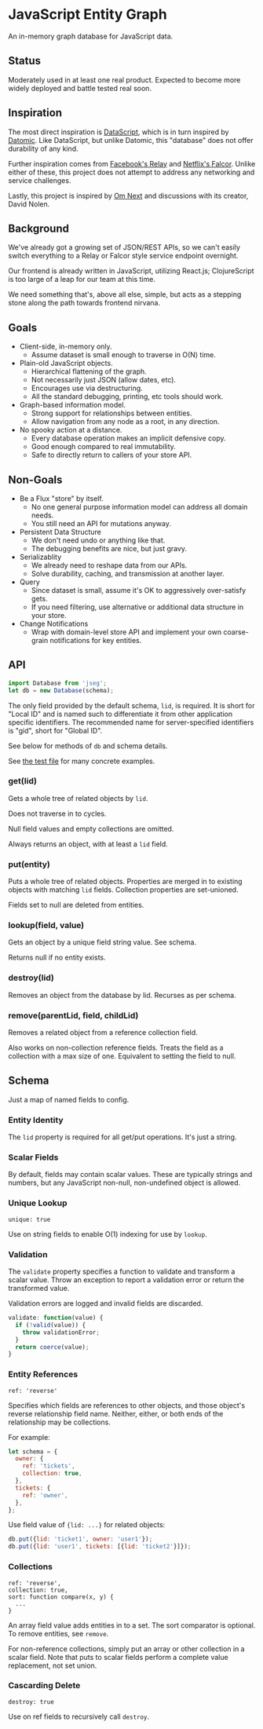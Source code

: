 # JavaScript Entity Graph

An in-memory graph database for JavaScript data.


## Status

Moderately used in at least one real product. Expected to become more widely
deployed and battle tested real soon.


## Inspiration

The most direct inspiration is [DataScript][2], which is in turn inspired by
[Datomic][3]. Like DataScript, but unlike Datomic, this "database" does not
offer durability of any kind.

Further inspiration comes from [Facebook's Relay][1] and [Netflix's Falcor][4].
Unlike either of these, this project does not attempt to address any networking
and service challenges.

Lastly, this project is inspired by [Om Next][5] and discussions with its
creator, David Nolen.


## Background

We've already got a growing set of JSON/REST APIs, so we can't easily switch
everything to a Relay or Falcor style service endpoint overnight.

Our frontend is already written in JavaScript, utilizing React.js;
ClojureScript is too large of a leap for our team at this time.

We need something that's, above all else, simple, but acts as a stepping stone
along the path towards frontend nirvana.


## Goals

- Client-side, in-memory only.
  - Assume dataset is small enough to traverse in O(N) time.
- Plain-old JavaScript objects.
  - Hierarchical flattening of the graph.
  - Not necessarily just JSON (allow dates, etc).
  - Encourages use via destructuring.
  - All the standard debugging, printing, etc tools should work.
- Graph-based information model.
  - Strong support for relationships between entities.
  - Allow navigation from any node as a root, in any direction.
- No spooky action at a distance.
  - Every database operation makes an implicit defensive copy.
  - Good enough compared to real immutability.
  - Safe to directly return to callers of your store API.


## Non-Goals

- Be a Flux "store" by itself.
  - No one general purpose information model can address all domain needs.
  - You still need an API for mutations anyway.
- Persistent Data Structure
  - We don't need undo or anything like that.
  - The debugging benefits are nice, but just gravy.
- Serializablity
  - We already need to reshape data from our APIs.
  - Solve durability, caching, and transmission at another layer.
- Query
  - Since dataset is small, assume it's OK to aggressively over-satisfy gets.
  - If you need filtering, use alternative or additional data structure in
    your store.
- Change Notifications
  - Wrap with domain-level store API and implement your own coarse-grain
    notifications for key entities.


## API

```javascript
import Database from 'jseg';
let db = new Database(schema);
```

The only field provided by the default schema, `lid`, is required. It is short
for "Local ID" and is named such to differentiate it from other application
specific identifiers. The recommended name for server-specified identifiers is
"gid", short for "Global ID".

See below for methods of `db` and schema details.

See [the test file](./test/index.js) for many concrete examples.

### get(lid)

Gets a whole tree of related objects by `lid`.

Does not traverse in to cycles.

Null field values and empty collections are omitted.

Always returns an object, with at least a `lid` field.

### put(entity)

Puts a whole tree of related objects. Properties are merged in to existing
objects with matching `lid` fields. Collection properties are set-unioned.

Fields set to null are deleted from entities.

### lookup(field, value)

Gets an object by a unique field string value. See schema.

Returns null if no entity exists.

### destroy(lid)

Removes an object from the database by lid. Recurses as per schema.

### remove(parentLid, field, childLid)

Removes a related object from a reference collection field.

Also works on non-collection reference fields. Treats the field as a collection
with a max size of one. Equivalent to setting the field to null.


## Schema

Just a map of named fields to config.

### Entity Identity

The `lid` property is required for all get/put operations. It's just a string.

### Scalar Fields

By default, fields may contain scalar values. These are typically strings and
numbers, but any JavaScript non-null, non-undefined object is allowed.

### Unique Lookup

`unique: true`

Use on string fields to enable O(1) indexing for use by `lookup`.

### Validation

The `validate` property specifies a function to validate and transform a
scalar value. Throw an exception to report a validation error or return the
transformed value.

Validation errors are logged and invalid fields are discarded.

```javascript
validate: function(value) {
  if (!valid(value)) {
    throw validationError;
  }
  return coerce(value);
}
```

### Entity References

`ref: 'reverse'`

Specifies which fields are references to other objects, and those object's
reverse relationship field name. Neither, either, or both ends of the
relationship may be collections.

For example:

```javascript
let schema = {
  owner: {
    ref: 'tickets',
    collection: true,
  },
  tickets: {
    ref: 'owner',
  },
};

```

Use field value of `{lid: ...}` for related objects:

```javascript
db.put({lid: 'ticket1', owner: 'user1'});
db.put({lid: 'user1', tickets: [{lid: 'ticket2'}]});
```

### Collections

```
ref: 'reverse',
collection: true,
sort: function compare(x, y) {
  ...
}
```

An array field value adds entities in to a set. The sort comparator is
optional. To remove entities, see `remove`.

For non-reference collections, simply put an array or other collection
in a scalar field. Note that puts to scalar fields perform a complete
value replacement, not set union.

### Cascarding Delete

`destroy: true`

Use on ref fields to recursively call `destroy`.


[1]: https://facebook.github.io/relay/
[2]: https://github.com/tonsky/datascript
[3]: http://www.datomic.com/about.html
[4]: http://netflix.github.io/falcor/
[5]: https://github.com/omcljs/om/wiki/Quick-Start-(om.next)

